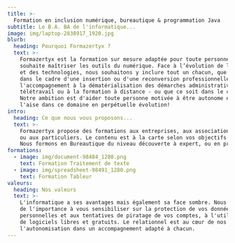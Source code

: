 ```yaml
---
title: >-
  Formation en inclusion numérique, bureautique & programmation Java
subtitle: Le B.A. BA de l'informatique...
image: img/laptop-2838917_1920.jpg
blurb:
  heading: Pourquoi Formazertyx ?
  text: >-
    Formazertyx est la formation sur mesure adaptée pour toute personne qui
    souhaite maîtriser les outils du numérique. Face à l’évolution de la société
    et des technologies, nous souhaitons y inclure tout un chacun, que ce soit
    dans le cadre d'une insertion ou d'une reconversion professionnelle, de 
    l'accompagnement à la dématérialisation des démarches administratives, au 
    télétravail ou à la formation à distance - ou que ce soit dans le cadre personnel. 
    Notre ambition est d'aider toute personne motivée à être autonome et à 
    l'aise dans ce domaine en perpétuelle évolution!
intro:
  heading: Ce que nous vous proposons...
  text: >-
    Formazertyx propose des formations aux entreprises, aux associations, 
    ou aux particuliers. Le contenu est à la carte selon vos objectifs et vos besoins. 
    Nous formons en Bureautique du niveau découverte à expert, ou en programmation Java pour débutants.
formations:
  - image: img/document-98484_1280.png
    text: Formation Traitement de texte
  - image: img/spreadsheet-98491_1280.png
    text: Formation Tableur
valeurs:
  heading: Nos valeurs
  text: >-
    L'informatique a ses avantages mais également sa face sombre. Nous accordons
    de l'importance à vous sensibiliser sur la protection de vos données
    personnelles et aux tentatives de piratage de vos comptes, à l'utilisation
    de logiciels libres et gratuits. Le relationnel est au cœur de nos services. Nous favorisons la richesse des partages, 
    l'autonomisation dans un accompagnement adapté à chacun.
---
```

